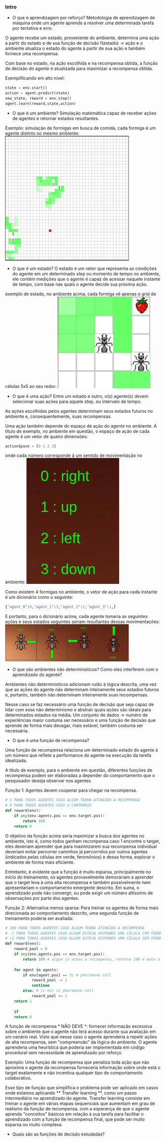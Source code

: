 ### Intro

- O que é aprendizagem por reforço?
Metodologia de aprendizagem de máquina onde um agente aprende a resolver uma determinada tarefa por tentativa e erro.

O agente recebe um estado, proveniente do ambiente, determina uma ação à partir do estado e de sua função de decisão f(estado) -> ação e o ambiente atualiza o estado do agente à partir de sua ação e também fornece uma recompensa.

Com base no estado, na ação escolhida e na recompensa obtida, a função de decisão do agente é atualizada para maximizar a recompensa obtida.

 Exemplificando em alto nível:

```python
state = env.start()
action = agent.predict(state)
new_state, reward = env.step()
agent.learn(reward,state,action)
```
- O que é um ambiente?
Simulação matemática capaz de receber ações de agentes e retornar estados resultantes.

Exemplo:
simulação de formigas em busca de comida, cada formiga é um agente distinto no mesmo ambiente:
<img src="images/full_state.png" alt="environment" width="400"/>

- O que é um estado?
O estado é um vetor que representa as condições do agente em um determinado step ou momento de tempo no ambiente, ele contém medições que o agente é capaz de acessar naquele instante de tempo, com base nas quais o agente decide sua próxima ação.

exemplo de estado, no ambiente acima, cada formiga vê apenas o grid de células 5x5 ao seu redor:
<img src="images/state.png" alt="state" width="300"/>

- O que é uma ação?
Entre um estado e outro, o(s) agente(s) devem selecionar suas ações para aquele step, ou intervalo de tempo.

As ações escolhidas pelos agentes determinam seus estados futuros no ambiente e, consequentemente, suas recompensas.

Uma ação também depende do espaço de ação do agente no ambiente. A título de exemplo, no ambiente em questão, o espaço de ação de cada agente é um vetor de quatro dimensões:

```python
actionSpace = [0 1 2 3]
```
onde cada número corresponde à um sentido de movimentação no ambiente:
<img src="images/meaning.png" alt="action" width="300"/>

Como existem 4 formigas no ambiente, o vetor de ação para cada instante é um dicionário como o seguinte:
```python
{"agent_0":0,"agent_1":3,"agent_2":2,"agent_3":1,}
```
E portanto, para o dicionário acima, cada agente tomaria as seguintes ações e seus estados seguintes seriam resultantes dessas movimentações:
<img src="images/next_states.png" alt="next_states" width="400"/>

- O que são ambientes não deterministicos? Como eles interferem com o aprendizado do agente?

Ambientes não determinísticos adicionam ruído à lógica descrita, uma vez que as ações do agente não determinam inteiramente seus estados futuros e, portanto, também não determinam inteiramente suas recompensas.

Nesse caso se faz necessário uma função de decisão que seja capaz de lidar com esse não determinismo e abstrair quais ações são ideais para determinados estados na média. Um conjunto de dados -> numéro de experiências maior costuma ser necessário e uma função de decisão que aprende de forma mais devagar, mais estável, também costuma ser necessária. 

- O que é uma função de recompensa?

Uma função de recompensa relaciona um determinado estado do agente à um número que reflete a performance do agente na execução da tarefa idealizada.

A título de exemplo, para o ambiente em questão, diferentes funções de recompensa podem ser elaboradas a depender do comportamento que o pesquisador deseja observar nos agentes.

Função 1: Agentes devem cooperar para chegar na recompensa.
```python
# 1 PARA TODOS AGENTES CASO ALGUM TENHA ATINGIDO A RECOMPENSA
# 0 PARA TODOS AGENTES CASO O CONTRÁRIO
def reward(env):
    if any(env.agents.pos == env.target.pos):
        return 100
    return 0
```
O objetivo da função acima seria maximizar a busca dos agentes no ambiente, isto é, como todos ganham recompensa caso 1 encontre o target, eles deveriam aprender que para maximizarem sua recompensa individual deveriam evitar percorrer caminhos já percorridos por outros agentes (indicados pelas células em verde, feromônios) e dessa forma, explorar o ambiente de forma mais eficiente.

Entretanto, é evidente que a função é muito esparsa, principalmente no início do treinamento, os agentes provavelmente demorariam a aprender que o target leva à uma alta recompensa e também possívelmente nem apresentariam o comportamento emergente descrito. Em suma, o aprendizado pode não convergir, ou pode exigir um número altíssimo de observações por parte dos agentes.

Função 2: Alternativa menos sparsa:
Para treinar os agentes de forma mais direcionada ao comportamento descrito, uma segunda função de treinamento poderia ser avaliada:
```python
# 100 PARA TODOS AGENTES CASO ALGUM TENHA ATINGIDO A RECOMPENSA
# -1 PARA TODOS AGENTES CASO ALGUM ESTEJA OCUPANDO UMA CÉLULA COM FEROMÔNIO
# +1 PARA TODOS AGENTES CASO ALGUM ESTEJA OCUPANDO UMA CÉLULA SEM FEROMÔNIO
def reward(env):
    reward_pool = 0
    if any(env.agents.pos == env.target.pos):
        return 100 # algum ja achou a recompensa, retorna 100 e mata o episodio

    for agent in agents:
        if env[agent.pos] == 3: # pheromone cell
            reward_pool -= 1
            continue
        else: # is not in pheromone cell
            reward_pool += 1
    return 1
        
    if 
    return 0
```


A função de recompensa * NÃO DEVE *: fornecer informação excessiva sobre o ambiente que o agente não terá acesso durante sua avaliação em um cenário real. Visto que nesse caso o agente aprenderia a repetir ações de alta recompensa, sem "compreensão" da lógica do ambiente. O agente aprenderia uma heurística que poderia ser implementada em código procedural sem necessidade de aprendizado por reforço.

Exemplo:
Uma função de recompensa que penaliza toda ação que não aproxima o agente da recompensa forneceria informação sobre onde está o target exatamente e não incentiva qualquer tipo de comportamento colaborativo.

Esse tipo de função que simplifica o problema pode ser aplicado em casos onde estamos aplicando ** Transfer learning **, como um passo intermediário no aprendizado do agente. Transfer learning consiste em treinar o agente em várias etapas sequenciais que aumentam em grau de realismo da função de recompensa, com a esperança de que o agente aprenda "conceitos" básicos em relação à sua tarefa para facilitar o aprendizado com a função de recompensa final, que pode ser muito esparsa ou muito complexa.


- Quais são as funções de decisão estudadas?